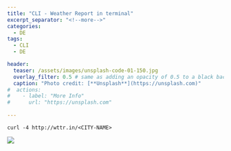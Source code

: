 ```yaml
---
title: "CLI - Weather Report in terminal"
excerpt_separator: "<!--more-->"
categories:
  - DE
tags:
  - CLI
  - DE

header:
  teaser: /assets/images/unsplash-code-01-150.jpg
  overlay_filter: 0.5 # same as adding an opacity of 0.5 to a black background
  caption: "Photo credit: [**Unsplash**](https://unsplash.com)"
#  actions:
#    - label: "More Info"
#      url: "https://unsplash.com"
  
---
```



```
curl -4 http://wttr.in/<CITY-NAME>
```
<!--more-->
![](https://web.archive.org/web/20180411131714if_/http://www.davidbegin.com/content/images/2017/09/cropped_weather.png)

